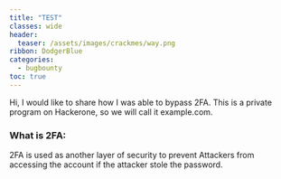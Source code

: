 ```yaml
---
title: "TEST"
classes: wide
header:
  teaser: /assets/images/crackmes/way.png
ribbon: DodgerBlue
categories:
  - bugbounty
toc: true
---
```


Hi, I would like to share how I was able to bypass 2FA. This is a private program on Hackerone, so we will call it example.com.


### What is 2FA:

2FA is used as another layer of security to prevent Attackers from accessing the account if the attacker stole the password.
